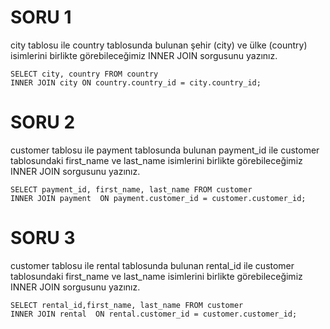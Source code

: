 # SORU 1
city tablosu ile country tablosunda bulunan şehir (city) ve ülke (country) isimlerini birlikte görebileceğimiz INNER JOIN sorgusunu yazınız.
```
SELECT city, country FROM country
INNER JOIN city ON country.country_id = city.country_id;
```

# SORU 2
customer tablosu ile payment tablosunda bulunan payment_id ile customer tablosundaki first_name ve last_name isimlerini birlikte görebileceğimiz INNER JOIN sorgusunu yazınız.
```
SELECT payment_id, first_name, last_name FROM customer 
INNER JOIN payment  ON payment.customer_id = customer.customer_id;
```

# SORU 3
customer tablosu ile rental tablosunda bulunan rental_id ile customer tablosundaki first_name ve last_name isimlerini birlikte görebileceğimiz INNER JOIN sorgusunu yazınız.
```
SELECT rental_id,first_name, last_name FROM customer 
INNER JOIN rental  ON rental.customer_id = customer.customer_id;
```